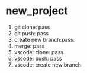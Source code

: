 # new_project
1. git clone: pass
2. git push: pass
3. create new branch:pass: 
4. merge: pass
5. vscode: clone: pass
6. vscode: push: pass
7. vscode: create new branch